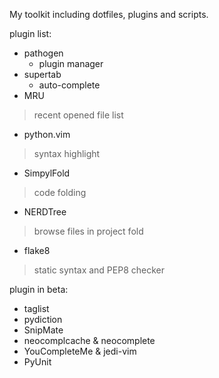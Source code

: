 My toolkit including dotfiles, plugins and scripts.

plugin list:
* pathogen
    * plugin manager
* supertab 
    * auto-complete
* MRU 
> recent opened file list
* python.vim 
> syntax highlight
* SimpylFold
> code folding
* NERDTree
> browse files in project fold
* flake8
> static syntax and PEP8 checker

plugin in beta:
* taglist
* pydiction
* SnipMate
* neocomplcache & neocomplete
* YouCompleteMe & jedi-vim
* PyUnit
